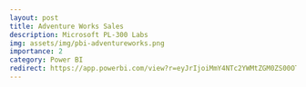 ```yaml
---
layout: post
title: Adventure Works Sales
description: Microsoft PL-300 Labs
img: assets/img/pbi-adventureworks.png
importance: 2
category: Power BI
redirect: https://app.powerbi.com/view?r=eyJrIjoiMmY4NTc2YWMtZGM0ZS00OTI0LThkMzAtZGQ1NTM5NDJjZGM3IiwidCI6IjZhZjIzNjRlLWQ4MzYtNDg5My1iMDA4LTAwNGM3YjQ0M2QxNiJ9
---
```

